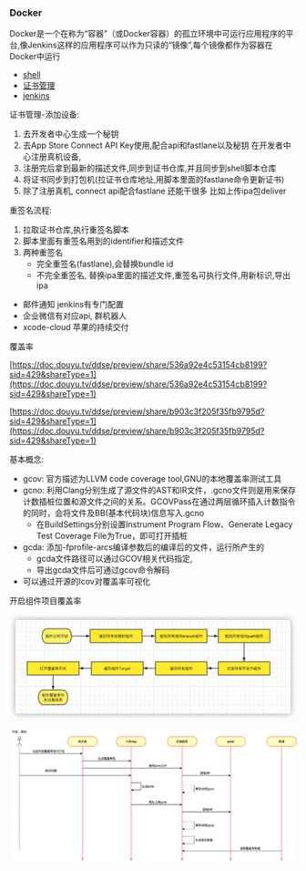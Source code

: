 ### Docker

Docker是一个在称为“容器”（或Docker容器）的孤立环境中可运行应用程序的平台,像Jenkins这样的应用程序可以作为只读的“镜像”,每个镜像都作为容器在Docker中运行

* [shell](https://blog.csdn.net/weixin_43288201/article/details/105643692)
* [证书管理](https://doc.douyu.tv/ddse/preview/space/207200?sid=395)
* [jenkins](https://www.jenkins.io/zh/doc/book/installing/)



证书管理-添加设备:

1. 去开发者中心生成一个秘钥
2. 去App Store Connect API Key使用,配合api和fastlane以及秘钥 在开发者中心注册真机设备,
3. 注册完后拿到最新的描述文件,同步到证书仓库,并且同步到shell脚本仓库
4. 将证书同步到打包机(拉证书仓库地址,用脚本里面的fastlane命令更新证书)
5. 除了注册真机, connect api配合fastlane 还能干很多 比如上传ipa包deliver

重签名流程:

1. 拉取证书仓库,执行重签名脚本
2. 脚本里面有重签名用到的identifier和描述文件
3. 两种重签名	
	* 完全重签名(fastlane),会替换bundle id
	* 不完全重签名, 替换ipa里面的描述文件,重签名可执行文件,用新标识,导出ipa

* 邮件通知  jenkins有专门配置
* 企业微信有对应api, 群机器人
* xcode-cloud 苹果的持续交付


覆盖率

[https://doc.douyu.tv/ddse/preview/share/536a92e4c53154cb8199?sid=429&shareType=1](https://doc.douyu.tv/ddse/preview/share/536a92e4c53154cb8199?sid=429&shareType=1)

[https://doc.douyu.tv/ddse/preview/share/b903c3f205f35fb9795d?sid=429&shareType=1](https://doc.douyu.tv/ddse/preview/share/b903c3f205f35fb9795d?sid=429&shareType=1)

基本概念:

* gcov: 官方描述为LLVM code coverage tool,GNU的本地覆盖率测试工具
* gcno: 利用Clang分别生成了源文件的AST和IR文件，.gcno文件则是用来保存计数插桩位置和源文件之间的关系。GCOVPass在通过两层循环插入计数指令的同时，会将文件及BB(基本代码块)信息写入.gcno
	* 在BuildSettings分别设置Instrument Program Flow、Generate Legacy Test Coverage File为True，即可打开插桩
* gcda: 添加-fprofile-arcs编译参数后的编译后的文件，运行所产生的
	* gcda文件路径可以通过GCOV相关代码指定,
	* 导出gcda文件后可通过gcov命令解码
* 可以通过开源的lcov对覆盖率可视化


开启组件项目覆盖率


![](opencodecover.png)

![](coverpip.png)